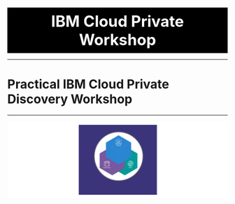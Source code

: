 



<div style="background-color:black;color:white; vertical-align: middle; text-align:center;font-size:250%; padding:10px; margin-top:100px"><b>
IBM Cloud Private Workshop
 </b></a></div>

---
# Practical IBM Cloud Private Discovery Workshop
---

![ICP Logo](./images/logo.png)

